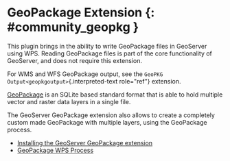 # GeoPackage Extension {: #community_geopkg }

This plugin brings in the ability to write GeoPackage files in GeoServer using WPS. Reading GeoPackage files is part of the core functionality of GeoServer, and does not require this extension.

For WMS and WFS GeoPackage output, see the `GeoPKG Output<geopkgoutput>`{.interpreted-text role="ref"} extension.

[GeoPackage](http://www.opengeospatial.org/projects/groups/geopackageswg/) is an SQLite based standard format that is able to hold multiple vector and raster data layers in a single file.

The GeoServer GeoPackage extension also allows to create a completely custom made GeoPackage with multiple layers, using the GeoPackage process.

-   [Installing the GeoServer GeoPackage extension](installing.md)
-   [GeoPackage WPS Process](output.md)
